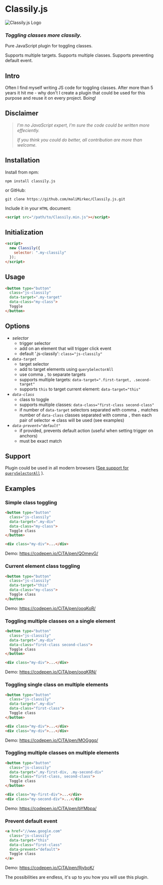 # Classily.js

![Classily.js Logo](https://github.com/maliMirkec/Classily.js/raw/master/Classily.png)

### _Toggling classes more classily._

Pure JavaScript plugin for toggling classes.

Supports multiple targets.
Supports multiple classes.
Supports preventing default event.

## Intro

Often I find myself writing JS code for toggling classes. After more than 5 years it hit me - why don't I create a plugin that could be used for this purpose and reuse it on every project. Boing!

## Disclaimer

> _I'm no JavaScript expert, I'm sure the code could be written more effeciently._
>
> _If you think you could do better, all contribution are more than welcome._

## Installation

Install from npm:

```
npm install classily.js
```

or GitHub:

```
git clone https://github.com/maliMirkec/Classily.js.git
```

Include it in your `HTML` document:

```html
<script src="/path/to/Classily.min.js"></script>
```

## Initialization

```html
<script>
  new Classily({
    selector: ".my-classily"
  });
</script>
```

## Usage

```html
<button type="button"
  class="js-classily"
  data-target=".my-target"
  data-class="my-class">
  Toggle
</button>
```

## Options

* _selector_
  - trigger selector
  - add on an element that will trigger click event
  - default '.js-classily': `class="js-classily"`
* _`data-target`_
  - target selector
  - add to target elements using `querySelectorAll`
  - use comma `,` to separate targets
  - supports multiple targets: `data-target=".first-target, .second-target"`
  - supports `this` to target current element: `data-target="this"`
* _`data-class`_
  - class to toggle
  - supports multiple classes: `data-class="first-class second-class"`
  - if number of `data-target` selectors separated with comma `,` matches number of `data-class` classes separated with comma `,` then each pair of selector => class will be used (see examples)
* _`data-prevent="default"`_
  - if provided, prevents default action (useful when setting trigger on anchors)
  - must be exact match

## Support

Plugin could be used in all modern browsers ([See support for `querySelectorAll`](https://caniuse.com/#feat=queryselector) ).

## Examples

### Simple class toggling

```html
<button type="button"
  class="js-classily"
  data-target=".my-div"
  data-class="my-class">
  Toggle class
</button>

<div class="my-div">...</div>
```

Demo: https://codepen.io/CiTA/pen/QOmeyG/

### Current element class toggling

```html
<button type="button"
  class="js-classily"
  data-target="this"
  data-class="my-class">
  Toggle class
</button>
```

Demo: https://codepen.io/CiTA/pen/ooqKoR/

### Toggling multiple classes on a single element

```html
<button type="button"
  class="js-classily"
  data-target=".my-div"
  data-class="first-class second-class">
  Toggle class
</button>

<div class="my-div">...</div>
```

Demo: https://codepen.io/CiTA/pen/ooqKRN/

### Toggling single class on multiple elements

```html
<button type="button"
  class="js-classily"
  data-target=".my-div"
  data-class="first-class">
  Toggle class
</button>

<div class="my-div">...</div>
<div class="my-div">...</div>
```

Demo: https://codepen.io/CiTA/pen/MOGggq/

### Toggling multiple classes on multiple elements

```html
<button type="button"
  class="js-classily"
  data-target=".my-first-div, .my-second-div"
  data-class="first-class, second-class">
  Toggle class
</button>

<div class="my-first-div">...</div>
<div class="my-second-div">...</div>
```

Demo: https://codepen.io/CiTA/pen/bYMbpa/

### Prevent default event

```html
<a href="//www.google.com"
  class="js-classily"
  data-target="this"
  data-class="first-class"
  data-prevent="default">
  Toggle class
</a>
```

Demo: https://codepen.io/CiTA/pen/RjyboK/

The possibilities are endless, it's up to you how you will use this plugin.
